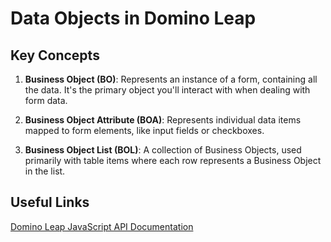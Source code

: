 # Data Objects in Domino Leap

## Key Concepts

1. **Business Object (BO)**: Represents an instance of a form, containing all the data. It's the primary object you'll
   interact with when dealing with form data.

2. **Business Object Attribute (BOA)**: Represents individual data items mapped to form elements, like input fields or
   checkboxes.

3. **Business Object List (BOL)**: A collection of Business Objects, used primarily with table items where each row
   represents a Business Object in the list.





## Useful Links

[Domino Leap JavaScript API Documentation](https://help.hcltechsw.com/domino-leap/1.1.3/ref_jsapi_ref_data_objects.html)